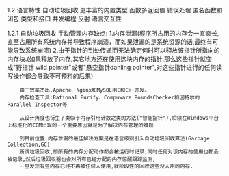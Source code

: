 1.2 语言特性
	自动垃圾回收
	更丰富的内置类型
	函数多返回值
	错误处理
	匿名函数和闭包
	类型和接口
	并发编程
	反射
	语言交互性
	
1.2.1 自动垃圾回收
    手动管理内存缺点:
		1.内存泄漏(程序所占用的内存会一直疯长,直至占用所有系统内存并导致程序崩溃，而如果泄漏的是系统资源的话,最终有可能导致系统崩溃)
		2.由于指针的到处传递而无法确定何时可以释放该指针所指向的内存块.(如果释放了内存,其它地方还在使用这块内存的指针,那么这些指针就变成"野指针					  wild pointer"或者"悬空指针danling pointer",对这些指针进行的任何读写操作都会导致不可预料的后果)
		
		由于效率杰出,Apache、Nginx和MySQL用C和C++开发。
		内存检查工具:Rational Purify、Compuware BoundsChecker和因特尔的Parallel Inspector等
		
		从设计角度也衍生了类似于内存引用计数之类的方法("智能指针"),后续在Windows平台上标准化的COM出现的一个重要原因就是为了解决内存管理的难题
		
		到目前位置,内存泄漏的最佳解决方案是在语言级别引入自动垃圾回收算法(Garbage Collection,GC)
		所谓垃圾回收,即所有的内存分配动作都会被运行时记录,同时任何对该内存的使用也都会被记录,然后垃圾回收器也会对所有已经分配的内存惊醒跟踪监测,
		一旦发现有些内存已经不再被任何人使用,就阶段性的回收这些没人用的内存.
	